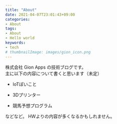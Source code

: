```yaml
---
title: "About"
date: 2021-04-07T23:01:43+09:00
categories:
- About
tags:
- About
- Hello world
keywords:
- tech
# thumbnailImage: images/gion_icon.png
---
```


株式会社 Gion Apps の技術ブログです。  
主に以下の内容について書くと思います（未定）

- IoTぽいこと

- 3Dプリンター

- 競馬予想プログラム

などなど。
HWよりの内容が多くなるかもしれません。

<!--more-->
